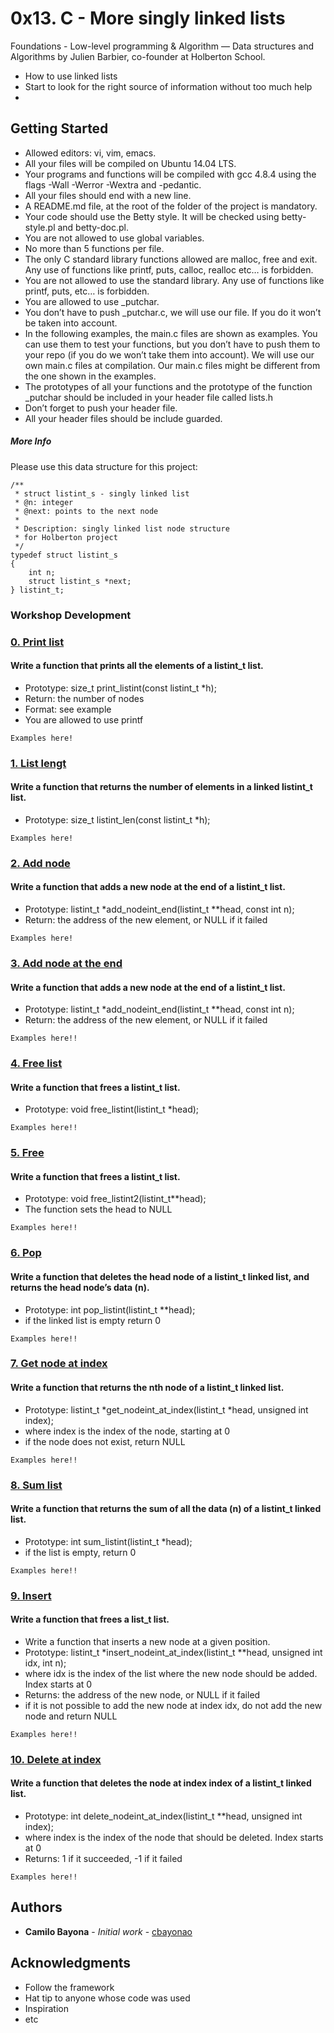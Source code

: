 # 0x13. C - More singly linked lists
Foundations - Low-level programming & Algorithm ― Data structures and Algorithms
by Julien Barbier, co-founder at Holberton School.

* How to use linked lists
* Start to look for the right source of information without too much help
*
## Getting Started

* Allowed editors: vi, vim, emacs.
* All your files will be compiled on Ubuntu 14.04 LTS.
* Your programs and functions will be compiled with gcc 4.8.4 using the flags -Wall -Werror -Wextra and -pedantic.
* All your files should end with a new line.
* A README.md file, at the root of the folder of the project is mandatory.
* Your code should use the Betty style. It will be checked using betty-style.pl and betty-doc.pl.
* You are not allowed to use global variables.
* No more than 5 functions per file.
* The only C standard library functions allowed are malloc, free and exit. Any use of functions like printf, puts, calloc, realloc etc… is forbidden.
* You are not allowed to use the standard library. Any use of functions like printf, puts, etc… is forbidden.
* You are allowed to use \_putchar.
* You don’t have to push \_putchar.c, we will use our file. If you do it won’t be taken into account.
* In the following examples, the main.c files are shown as examples. You can use them to test your functions, but you don’t have to push them to your repo (if you do we won’t take them into account). We will use our own main.c files at compilation. Our main.c files might be different from the one shown in the examples.
* The prototypes of all your functions and the prototype of the function \_putchar should be included in your header file called lists.h
* Don’t forget to push your header file.
* All your header files should be include guarded.

##### More Info
Please use this data structure for this project:
```
/**
 * struct listint_s - singly linked list
 * @n: integer
 * @next: points to the next node
 *
 * Description: singly linked list node structure
 * for Holberton project
 */
typedef struct listint_s
{
    int n;
    struct listint_s *next;
} listint_t;
```

### Workshop Development

### [0. Print list](./0-print_listint.c)
#### Write a function that prints all the elements of a listint_t list.

* Prototype: size_t print_listint(const listint_t *h);
* Return: the number of nodes
* Format: see example
* You are allowed to use printf
```
Examples here!
```
### [1. List lengt](./1-listint_len.c)
#### Write a function that returns the number of elements in a linked listint_t list.

* Prototype: size_t listint_len(const listint_t *h);
```
Examples here!
```

### [2. Add node](./2-add_nodeint.c)
#### Write a function that adds a new node at the end of a listint_t list.

* Prototype: listint_t *add_nodeint_end(listint_t \**head, const int n);
* Return: the address of the new element, or NULL if it failed
```
Examples here!
```

### [3. Add node at the end](./3-add_nodeint_end.c)
#### Write a function that adds a new node at the end of a listint_t list.
* Prototype: listint_t *add_nodeint_end(listint_t \**head, const int n);
* Return: the address of the new element, or NULL if it failed
```
Examples here!!
```

### [4. Free list](./4-free_listint.c)
#### Write a function that frees a listint_t list.

* Prototype: void free_listint(listint_t *head);
```
Examples here!!
```
### [5. Free](./5-free_listint2.c)
#### Write a function that frees a listint_t list.

* Prototype: void free_listint2(listint_t\**head);
* The function sets the head to NULL
```
Examples here!!
```
### [6. Pop](./6-pop_listint.c)
#### Write a function that deletes the head node of a listint_t linked list, and returns the head node’s data (n).

* Prototype: int pop_listint(listint_t \**head);
* if the linked list is empty return 0
```
Examples here!!
```
### [7. Get node at index](./7-get_nodeint.c)
#### Write a function that returns the nth node of a listint_t linked list.

* Prototype: listint_t *get_nodeint_at_index(listint_t *head, unsigned int index);
* where index is the index of the node, starting at 0
* if the node does not exist, return NULL
```
Examples here!!
```
### [8. Sum list](./8-sum_listint.c)
#### Write a function that returns the sum of all the data (n) of a listint_t linked list.

* Prototype: int sum_listint(listint_t *head);
* if the list is empty, return 0
```
Examples here!!
```
### [9. Insert](./9-insert_nodeint.c)
#### Write a function that frees a list_t list.

* Write a function that inserts a new node at a given position.
* Prototype: listint_t *insert_nodeint_at_index(listint_t \**head, unsigned int idx, int n);
* where idx is the index of the list where the new node should be added. Index starts at 0
* Returns: the address of the new node, or NULL if it failed
* if it is not possible to add the new node at index idx, do not add the new node and return NULL
```
Examples here!!
```
### [10. Delete at index](./10-delete_nodeint.c)
#### Write a function that deletes the node at index index of a listint_t linked list.

* Prototype: int delete_nodeint_at_index(listint_t \**head, unsigned int index);
* where index is the index of the node that should be deleted. Index starts at 0
* Returns: 1 if it succeeded, -1 if it failed
```
Examples here!!
```
## Authors

* **Camilo Bayona** - *Initial work* - [cbayonao](https://github.com/cbanao)

## Acknowledgments

* Follow the framework
* Hat tip to anyone whose code was used
* Inspiration
* etc
